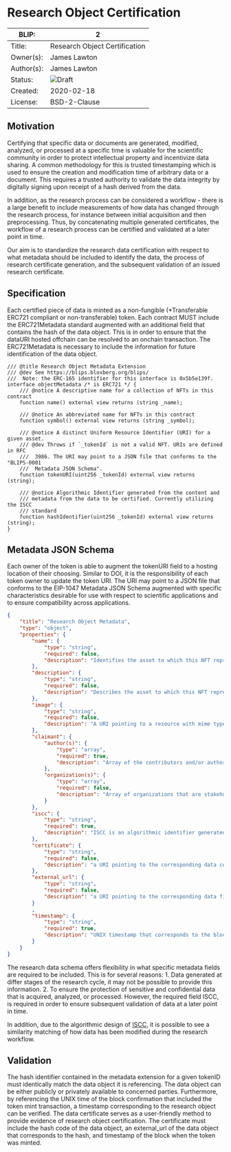 # Research Object Certification

| BLIP:     | 2                                                         |
| -------- | ------------------------------------------------------------ |
| Title:   | Research Object Certification                                      |
| Owner(s):  | James Lawton                                                           |
| Author(s):  | James Lawton                                                           |
| Status:  | ![Draft](http://rfc.unprotocols.org/spec:2/COSS/draft.svg) |
| Created: | 2020-02-18                                                   |
| License: | BSD-2-Clause                                                 |

## Motivation
Certifying that specific data or documents are generated, modified, analyzed, or processed at a specific time is valuable for the scientific community in order to protect intellectual property and incentivize data sharing. A common methodology for this is trusted timestamping which is used to ensure the creation and modification time of arbitrary data or a document. This requires a trusted authority to validate the data integrity by digitally signing upon receipt of a hash derived from the data.

In addition, as the research process can be considered a workflow - there is a large benefit to include measurements of how data has changed through the research process, for instance between initial acquisition and then preprocessing. Thus, by concatenating multiple generated certificates, the workflow of a research process can be certified and validated at a later point in time.

Our aim is to standardize the research data certification with respect to what metadata should be included to identify the data, the process of research certificate generation, and the subsequent validation of an issued research certificate.

## Specification
Each certified piece of data is minted as a non-fungible (*Transferable ERC721 compliant or non-transferable) token. Each contract MUST include the ERC721Metadata standard augmented with an additional field that contains the hash of the data object. This is in order to ensure that the dataURI hosted offchain can be resolved to an onchain transaction. The ERC721Metadata is necessary to include the information for future identification of the data object.

```solidity
/// @title Research Object Metadata Extension 
/// @dev See https://blips.bloxberg.org/blips/
///  Note: the ERC-165 identifier for this interface is 0x5b5e139f.
interface objectMetadata /* is ERC721 */ {
    /// @notice A descriptive name for a collection of NFTs in this contract
    function name() external view returns (string _name);

    /// @notice An abbreviated name for NFTs in this contract
    function symbol() external view returns (string _symbol);

    /// @notice A distinct Uniform Resource Identifier (URI) for a given asset.
    /// @dev Throws if `_tokenId` is not a valid NFT. URIs are defined in RFC
    ///  3986. The URI may point to a JSON file that conforms to the "BLIPS-0001
    ///  Metadata JSON Schema".
    function tokenURI(uint256 _tokenId) external view returns (string);

    /// @notice Algorithmic Identifier generated from the content and 
    /// metadata from the data to be certified. Currently utilizing the ISCC
    /// standard
    function hashIdentifier(uint256 _tokenId) external view returns (string);
}
```

## Metadata JSON Schema
 Each owner of the token is able to augment the tokenURI field to a hosting location of their choosing. Similar to DOI, it is the responsibility of each token owner to update the token URI. The URI may point to a JSON file that conforms to the EIP-1047 Metadata JSON Schema augmented with specific characteristics desirable for use with respect to scientific applications and to ensure compatibility across applications.

```json
{
    "title": "Research Object Metadata",
    "type": "object",
    "properties": {
        "name": {
            "type": "string",
            "required": false,
            "description": "Identifies the asset to which this NFT represents"
        },
        "description": {
            "type": "string",
            "required": false,
            "description": "Describes the asset to which this NFT represents"
        },
        "image": {
            "type": "string",
            "required": false,
            "description": "A URI pointing to a resource with mime type image/* representing the asset to which this NFT represents. Consider making any images at a width between 320 and 1080 pixels and aspect ratio between 1.91:1 and 4:5 inclusive."
        },
        "claimant": {
            "author(s)": {
                "type": "array",
                "required": true,
                "description": "Array of the contributors and/or authors of the data associated with the corresponding ISCC."
            },
            "organization(s)": {
                "type": "array",
                "required": false,
                "description": "Array of organizations that are stakeholders in the certified data."
            }
        },
        "iscc": {
            "type": "string",
            "required": true,
            "description": "ISCC is an algorithmic identifier generated from the content itself. This currently includes metadata similarity, normalized content similarity, encoded data similarity, and exact data integrity."
        },
        "certificate": {
            "type": "string",
            "required": false,
            "description": "a URI pointing to the corresponding data certificate in PDF format. The certificate can be utilized to prove via certified timestamping the data certification time."
        },
        "external_url": {
            "type": "string",
            "required": false,
            "description": "a URI pointing to the corresponding data file where the data can be downloaded. If provided, the data at the URI should resolve to the same ISCC listed in the metadata."
        }
        ,
        "timestamp": {
            "type": "string",
            "required": true,
            "description": "UNIX timestamp that corresponds to the block confirmation time when the research data object token was minted."
        }
    }
}
```

The research data schema offers flexibility in what specific metadata fields are required to be included. This is for several reasons: 1. Data generated at differ stages of the research cycle, it may not be possible to provide this information. 2. To ensure the protection of sensitive and confidential data that is acquired, analyzed, or processed. However, the required field ISCC, is required in order to ensure subsequent validation of data at a later point in time.

In addition, due to the algorithmic design of [ISCC](https://iscc.codes/), it is possible to see a similarity matching of how data has been modified during the research workflow.

## Validation

The hash identifier contained in the metadata extension for a given tokenID must identically match the data object it is referencing. The data object can be either publicly or privately available to concerned parties. Furthermore, by referencing the UNIX time of the block confirmation that included the token mint transaction, a timestamp corresponding to the research object can be verified.  The data certificate serves as a user-friendly method to provide evidence of research object certification. The certificate must include the hash code of the data object, an external_url of the data object that corresponds to the hash, and timestamp of the block when the token was minted.
